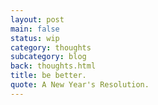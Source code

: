 ```yaml
---
layout: post
main: false
status: wip
category: thoughts
subcategory: blog
back: thoughts.html
title: be better.
quote: A New Year's Resolution.
---
```


